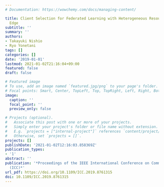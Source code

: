 ```yaml
---
# Documentation: https://wowchemy.com/docs/managing-content/

title: Client Selection for Federated Learning with Heterogeneous Resources in Mobile
  Edge
subtitle: ''
summary: ''
authors:
- Takayuki Nishio
- Ryo Yonetani
tags: []
categories: []
date: '2019-01-01'
lastmod: 2021-01-02T21:16:04+09:00
featured: false
draft: false

# Featured image
# To use, add an image named `featured.jpg/png` to your page's folder.
# Focal points: Smart, Center, TopLeft, Top, TopRight, Left, Right, BottomLeft, Bottom, BottomRight.
image:
  caption: ''
  focal_point: ''
  preview_only: false

# Projects (optional).
#   Associate this post with one or more of your projects.
#   Simply enter your project's folder or file name without extension.
#   E.g. `projects = ["internal-project"]` references `content/project/deep-learning/index.md`.
#   Otherwise, set `projects = []`.
projects: []
publishDate: '2021-01-02T12:16:03.858369Z'
publication_types:
- '1'
abstract: ''
publication: '*Proceedings of the IEEE International Conference on Communications,
  (ICC)*'
url_pdf: https://doi.org/10.1109/ICC.2019.8761315
doi: 10.1109/ICC.2019.8761315
---
```

